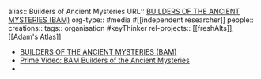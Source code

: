 alias:: Builders of Ancient Mysteries
URL:: [BUILDERS OF THE ANCIENT MYSTERIES (BAM)](https://bam-eng.okast.tv/)
org-type:: #media #[[independent researcher]]
people::
creations::
tags:: organisation #keyThinker
rel-projects:: [[freshAlts]], [[Adam's Atlas]]

- [BUILDERS OF THE ANCIENT MYSTERIES (BAM)](https://bam-eng.okast.tv/)
- [Prime Video: BAM Builders of the Ancient Mysteries](https://www.primevideo.com/region/fe/detail/0O2V3STCF5UX2GCKU1Z8WJRF2W/ref=atv_plr_detail_play?jic=16%7CCgNhbGwSA2FsbA%3D%3D)
-
